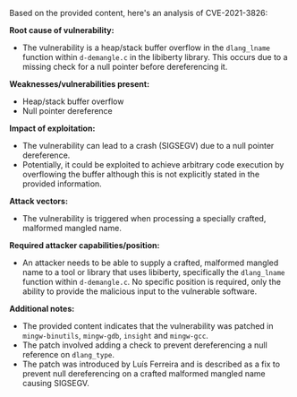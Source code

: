 Based on the provided content, here's an analysis of CVE-2021-3826:

**Root cause of vulnerability:**
- The vulnerability is a heap/stack buffer overflow in the `dlang_lname` function within `d-demangle.c` in the libiberty library. This occurs due to a missing check for a null pointer before dereferencing it.

**Weaknesses/vulnerabilities present:**
- Heap/stack buffer overflow
- Null pointer dereference

**Impact of exploitation:**
- The vulnerability can lead to a crash (SIGSEGV) due to a null pointer dereference.
- Potentially, it could be exploited to achieve arbitrary code execution by overflowing the buffer although this is not explicitly stated in the provided information.

**Attack vectors:**
- The vulnerability is triggered when processing a specially crafted, malformed mangled name.

**Required attacker capabilities/position:**
- An attacker needs to be able to supply a crafted, malformed mangled name to a tool or library that uses libiberty, specifically the `dlang_lname` function within `d-demangle.c`. No specific position is required, only the ability to provide the malicious input to the vulnerable software.

**Additional notes:**
- The provided content indicates that the vulnerability was patched in `mingw-binutils`, `mingw-gdb`, `insight` and `mingw-gcc`.
- The patch involved adding a check to prevent dereferencing a null reference on `dlang_type`.
- The patch was introduced by Luís Ferreira and is described as a fix to prevent null dereferencing on a crafted malformed mangled name causing SIGSEGV.